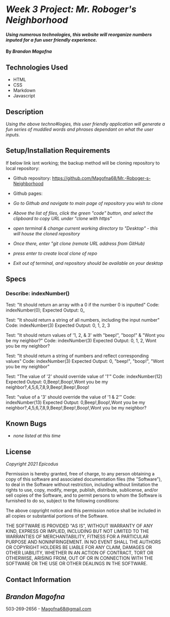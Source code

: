 # _Week 3 Project: Mr. Roboger's Neighborhood_

#### _Using numerous technologies, this website will reorganize numbers inputed for a fun user friendly experience._

#### By _**Brandon Magofna**_

## Technologies Used

* HTML
* CSS
* Markdown
* Javascript

## Description

_Using the above techno#logies, this user friendly application will generate a fun series of muddled words and phrases dependant on what the user inputs._

## Setup/Installation Requirements

If below link isnt working; the backup method will be cloning repository to local repository:

* Github repository: https://github.com/Magofna68/Mr.-Roboger-s-Neighborhood
* Github pages: 

* _Go to Github and navigate to main page of repository you wish to clone_
* _Above the list of files, click the green "code" button, and select the clipboard to copy URL under "clone with https"_
* _open terminal & change current working directory to "Desktop" - this will house the cloned repository_
* _Once there, enter "git clone (remote URL address from GitHub)_
* _press enter to create local clone of repo_
* _Exit out of terminal, and repository should be available on your desktop_ 

## Specs

### Describe: indexNumber()

Test: "It should return an array with a 0 if the number 0 is inputted"
Code: indexNumber(0);
Expected Output: 0_

Test: "It should return a string of all numbers, including the input number"
Code: indexNumber(3)
Expected Output: 0, 1, 2, 3

Test: "It should return values of '1, 2, & 3' with "beep!", "boop!" & "Wont you be my neighbor?"
Code: 
indexNumber(3)
Expected Output: 0, 1, 2, Wont you be my neighbor?

Test: "It should return a string of numbers and reflect corresponding values"
Code:
indexNumber(3)
Expected Output: 0, "beep!", "boop!", "Wont you be my neighbor"

Test: "The value of '2' should override value of '1'" 
Code: indexNumber(12)
Expected Output:
0,Beep!,Boop!,Wont you be my neighbor?,4,5,6,7,8,9,Beep!,Beep!,Boop!

Test: "value of a '3' should override the value of '1 & 2'"
Code:
indexNumber(13)
Expected Output: 
0,Beep!,Boop!,Wont you be my neighbor?,4,5,6,7,8,9,Beep!,Beep!,Boop!,Wont you be my neighbor?



## Known Bugs

* _none listed at this time_


## License

_Copyright 2021 Epicodus_

Permission is hereby granted, free of charge, to any person obtaining a copy of this software and associated documentation files (the "Software"), to deal in the Software without restriction, including without limitation the rights to use, copy, modify, merge, publish, distribute, sublicense, and/or sell copies of the Software, and to permit persons to whom the Software is furnished to do so, subject to the following conditions:

The above copyright notice and this permission notice shall be included in all copies or substantial portions of the Software.

THE SOFTWARE IS PROVIDED "AS IS", WITHOUT WARRANTY OF ANY KIND, EXPRESS OR IMPLIED, INCLUDING BUT NOT LIMITED TO THE WARRANTIES OF MERCHANTABILITY, FITNESS FOR A PARTICULAR PURPOSE AND NONINFRINGEMENT. IN NO EVENT SHALL THE AUTHORS OR COPYRIGHT HOLDERS BE LIABLE FOR ANY CLAIM, DAMAGES OR OTHER LIABILITY, WHETHER IN AN ACTION OF CONTRACT, TORT OR OTHERWISE, ARISING FROM, OUT OF OR IN CONNECTION WITH THE SOFTWARE OR THE USE OR OTHER DEALINGS IN THE SOFTWARE.

## Contact Information

## _Brandon Magofna_ 
503-269-2656  -  Magofna68@gmail.com